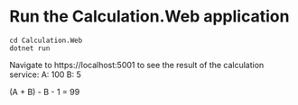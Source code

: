 # Run the Calculation.Web application
```
cd Calculation.Web
dotnet run
```

Navigate to https://localhost:5001 to see the result of the calculation service:
A: 100
B: 5

(A + B) - B - 1 = 99